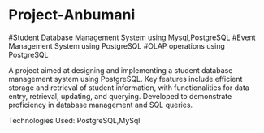 # Project-Anbumani
#Student Database Management System using Mysql,PostgreSQL
#Event Management System using PostgreSQL
#OLAP operations using PostgreSQL

A project aimed at designing and implementing a student database management system using PostgreSQL. Key features include efficient storage and retrieval of student information, with functionalities for data entry, retrieval, updating, and querying. Developed to demonstrate proficiency in database management and SQL queries.

Technologies Used: PostgreSQL,MySql

